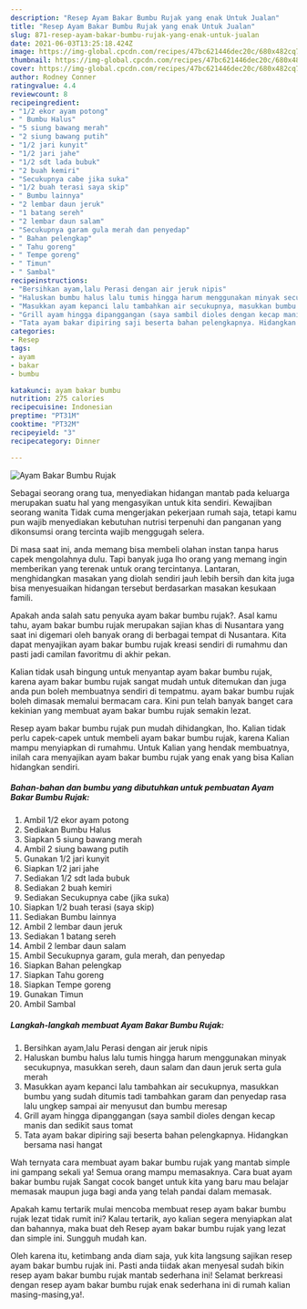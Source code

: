 ```yaml
---
description: "Resep Ayam Bakar Bumbu Rujak yang enak Untuk Jualan"
title: "Resep Ayam Bakar Bumbu Rujak yang enak Untuk Jualan"
slug: 871-resep-ayam-bakar-bumbu-rujak-yang-enak-untuk-jualan
date: 2021-06-03T13:25:18.424Z
image: https://img-global.cpcdn.com/recipes/47bc621446dec20c/680x482cq70/ayam-bakar-bumbu-rujak-foto-resep-utama.jpg
thumbnail: https://img-global.cpcdn.com/recipes/47bc621446dec20c/680x482cq70/ayam-bakar-bumbu-rujak-foto-resep-utama.jpg
cover: https://img-global.cpcdn.com/recipes/47bc621446dec20c/680x482cq70/ayam-bakar-bumbu-rujak-foto-resep-utama.jpg
author: Rodney Conner
ratingvalue: 4.4
reviewcount: 8
recipeingredient:
- "1/2 ekor ayam potong"
- " Bumbu Halus"
- "5 siung bawang merah"
- "2 siung bawang putih"
- "1/2 jari kunyit"
- "1/2 jari jahe"
- "1/2 sdt lada bubuk"
- "2 buah kemiri"
- "Secukupnya cabe jika suka"
- "1/2 buah terasi saya skip"
- " Bumbu lainnya"
- "2 lembar daun jeruk"
- "1 batang sereh"
- "2 lembar daun salam"
- "Secukupnya garam gula merah dan penyedap"
- " Bahan pelengkap"
- " Tahu goreng"
- " Tempe goreng"
- " Timun"
- " Sambal"
recipeinstructions:
- "Bersihkan ayam,lalu Perasi dengan air jeruk nipis"
- "Haluskan bumbu halus lalu tumis hingga harum menggunakan minyak secukupnya, masukkan sereh, daun salam dan daun jeruk serta gula merah"
- "Masukkan ayam kepanci lalu tambahkan air secukupnya, masukkan bumbu yang sudah ditumis tadi tambahkan garam dan penyedap rasa lalu ungkep sampai air menyusut dan bumbu meresap"
- "Grill ayam hingga dipanggangan (saya sambil dioles dengan kecap manis dan sedikit saus tomat"
- "Tata ayam bakar dipiring saji beserta bahan pelengkapnya. Hidangkan bersama nasi hangat"
categories:
- Resep
tags:
- ayam
- bakar
- bumbu

katakunci: ayam bakar bumbu 
nutrition: 275 calories
recipecuisine: Indonesian
preptime: "PT31M"
cooktime: "PT32M"
recipeyield: "3"
recipecategory: Dinner

---
```



![Ayam Bakar Bumbu Rujak](https://img-global.cpcdn.com/recipes/47bc621446dec20c/680x482cq70/ayam-bakar-bumbu-rujak-foto-resep-utama.jpg)

Sebagai seorang orang tua, menyediakan hidangan mantab pada keluarga merupakan suatu hal yang mengasyikan untuk kita sendiri. Kewajiban seorang  wanita Tidak cuma mengerjakan pekerjaan rumah saja, tetapi kamu pun wajib menyediakan kebutuhan nutrisi terpenuhi dan panganan yang dikonsumsi orang tercinta wajib menggugah selera.

Di masa  saat ini, anda memang bisa membeli olahan instan tanpa harus capek mengolahnya dulu. Tapi banyak juga lho orang yang memang ingin memberikan yang terenak untuk orang tercintanya. Lantaran, menghidangkan masakan yang diolah sendiri jauh lebih bersih dan kita juga bisa menyesuaikan hidangan tersebut berdasarkan masakan kesukaan famili. 



Apakah anda salah satu penyuka ayam bakar bumbu rujak?. Asal kamu tahu, ayam bakar bumbu rujak merupakan sajian khas di Nusantara yang saat ini digemari oleh banyak orang di berbagai tempat di Nusantara. Kita dapat menyajikan ayam bakar bumbu rujak kreasi sendiri di rumahmu dan pasti jadi camilan favoritmu di akhir pekan.

Kalian tidak usah bingung untuk menyantap ayam bakar bumbu rujak, karena ayam bakar bumbu rujak sangat mudah untuk ditemukan dan juga anda pun boleh membuatnya sendiri di tempatmu. ayam bakar bumbu rujak boleh dimasak memalui bermacam cara. Kini pun telah banyak banget cara kekinian yang membuat ayam bakar bumbu rujak semakin lezat.

Resep ayam bakar bumbu rujak pun mudah dihidangkan, lho. Kalian tidak perlu capek-capek untuk membeli ayam bakar bumbu rujak, karena Kalian mampu menyiapkan di rumahmu. Untuk Kalian yang hendak membuatnya, inilah cara menyajikan ayam bakar bumbu rujak yang enak yang bisa Kalian hidangkan sendiri.

<!--inarticleads1-->

##### Bahan-bahan dan bumbu yang dibutuhkan untuk pembuatan Ayam Bakar Bumbu Rujak:

1. Ambil 1/2 ekor ayam potong
1. Sediakan  Bumbu Halus
1. Siapkan 5 siung bawang merah
1. Ambil 2 siung bawang putih
1. Gunakan 1/2 jari kunyit
1. Siapkan 1/2 jari jahe
1. Sediakan 1/2 sdt lada bubuk
1. Sediakan 2 buah kemiri
1. Sediakan Secukupnya cabe (jika suka)
1. Siapkan 1/2 buah terasi (saya skip)
1. Sediakan  Bumbu lainnya
1. Ambil 2 lembar daun jeruk
1. Sediakan 1 batang sereh
1. Ambil 2 lembar daun salam
1. Ambil Secukupnya garam, gula merah, dan penyedap
1. Siapkan  Bahan pelengkap
1. Siapkan  Tahu goreng
1. Siapkan  Tempe goreng
1. Gunakan  Timun
1. Ambil  Sambal




<!--inarticleads2-->

##### Langkah-langkah membuat Ayam Bakar Bumbu Rujak:

1. Bersihkan ayam,lalu Perasi dengan air jeruk nipis
1. Haluskan bumbu halus lalu tumis hingga harum menggunakan minyak secukupnya, masukkan sereh, daun salam dan daun jeruk serta gula merah
1. Masukkan ayam kepanci lalu tambahkan air secukupnya, masukkan bumbu yang sudah ditumis tadi tambahkan garam dan penyedap rasa lalu ungkep sampai air menyusut dan bumbu meresap
1. Grill ayam hingga dipanggangan (saya sambil dioles dengan kecap manis dan sedikit saus tomat
1. Tata ayam bakar dipiring saji beserta bahan pelengkapnya. Hidangkan bersama nasi hangat




Wah ternyata cara membuat ayam bakar bumbu rujak yang mantab simple ini gampang sekali ya! Semua orang mampu memasaknya. Cara buat ayam bakar bumbu rujak Sangat cocok banget untuk kita yang baru mau belajar memasak maupun juga bagi anda yang telah pandai dalam memasak.

Apakah kamu tertarik mulai mencoba membuat resep ayam bakar bumbu rujak lezat tidak rumit ini? Kalau tertarik, ayo kalian segera menyiapkan alat dan bahannya, maka buat deh Resep ayam bakar bumbu rujak yang lezat dan simple ini. Sungguh mudah kan. 

Oleh karena itu, ketimbang anda diam saja, yuk kita langsung sajikan resep ayam bakar bumbu rujak ini. Pasti anda tiidak akan menyesal sudah bikin resep ayam bakar bumbu rujak mantab sederhana ini! Selamat berkreasi dengan resep ayam bakar bumbu rujak enak sederhana ini di rumah kalian masing-masing,ya!.

